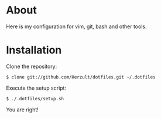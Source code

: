 About
=====

Here is my configuration for vim, git, bash and other tools.

Installation
============

Clone the repository:

    $ clone git://github.com/Herzult/dotfiles.git ~/.dotfiles

Execute the setup script:

    $ ./.dotfiles/setup.sh

You are right!
